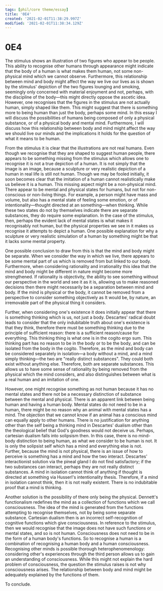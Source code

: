 ```yaml
---
tags: [phil/core theme/essay]
title: '0E4'
created: '2021-02-01T11:38:29.997Z'
modified: '2021-02-01T11:38:34.129Z'
---
```


# 0E4

The stimulus shows an illustration of two figures who appear to be people. This ability to recognise other humans through appearance might indicate that the body of a human is what makes them human, not some non-physical mind which we cannot observe. Furthermore, this relationship between mind and body might affect the way we live our lives as is shown by the stimulus' depiction of the two figures lounging and smoking, seemingly only concerned with material enjoyment and not, perhaps, with the discipline of the body—this might directly oppose the ascetic idea. However, one recognises that the figures in the stimulus are not actually human, simply shaped like them. This might suggest that there is something more to being human than just the body, perhaps some mind. In this essay I will discuss the possibilities of humans being composed of only a physical substance, or of a physical body and mental mind. Furthermore, I will discuss how this relationship between body and mind might affect the way we should live our minds and the implications it holds for the question of what it means to be human. 

 

From the stimulus it is clear that the illustrations are not real humans. Even though we recognise that they are shaped to suggest human people, there appears to be something missing from the stimulus which allows one to recognise it is not a true depiction of a human. It is not simply that the image is an image, because a sculpture or very realistic depiction of a human in real life is still not human. Though we may be fooled initially, it soon becomes clear that the imitation of a human cannot realistically make us believe it is a human. This missing aspect might be a non-physical mind. There appear to be mental and physical states for humans, but not for non-conscious or non-living things. For example, a person might have mass and volume, but also has a mental state of feeling some emotion, or of intentionality—thought directed at an something—when thinking. While these two states do not by themselves indicate there are separate substances, they do require some explanation. In the case of the stimulus, then, perhaps the evident lack of mental states is what makes it recognisably not human, but the physical properties we see in it makes us recognise it attempts to depict a human. One possible explanation for why a sculpture or very realistic simulation of a human by something might be that it lacks some mental property. 

 

One possible conclusion to draw from this is that the mind and body might be separate. When we consider the way in which we live, there appears to be some mental part of us which is removed from but linked to our body. Furthermore, when considering rationality and irrationality this idea that the mind and body might be different in nature might become more strengthened. If rationality is objectivity, the ability to see something without our perspective in the world and see it as it is, allowing us to make reasoned decisions then there might necessarily be a separation between mind and body. If the mind is physical or the body, it cannot be removed from a perspective to consider something objectively as It would be, by nature, an irremovable part of the physical thing it considers. 

 

Further, when considering one's existence it does initially appear that there is something thinking which is us, not just a body. Descartes' radical doubt leads to consider that the only indubitable truth about one's existence is that they think, therefore there must be something thinking due to the principle of sufficient reason: there is a sufficient reason/cause for everything. This thinking thing is what one is in the cogito ergo sum. This thinking part has no reason to be in the body or to be the body, and can be isolated from the body in the cogito. Therefore, as the mind and body can be considered separately in isolation—a body without a mind, and a mind simply thinking—the two are "really distinct substances". They could both exist without anything else. Therefore, both are separate substances. This allows us to have some sense of rationality by being removed from the physical which the mind considers, and also distinguishes between what is a real human and an imitation of one. 

 

However, one might recognise something as not human because it has no mental states and there not be a necessary distinction of substance between the mental and physical. There is an apparent link between being human and having a human body. Mental states do not need to be in a human, there might be no reason why an animal with mental states has a mind. The objection that we cannot know if an animal has a conscious mind can equally apply to other humans. There is no justification for anything other than the self being a thinking mind in Descartes' dualism other than the theological belief that God's goodness would not deceive us. Perhaps, cartesian dualism falls into solipsism then. In this case, there is no mind-body distinction to being human, as what we consider to be human is not. It is only the solipsist self which has a mind and everything else is not. Further, because the mind is not physical, there is an issue of how to perceive is something has a mind and how the two interact. Descartes' interactionist solution via the pineal gland I do not find satisfactory; if the two substances can interact, perhaps they are not really distinct substances. A mind in isolation cannot think of anything if thought is directed at something via Husserl's intentionality thesis. Therefore, if a mind in isolation cannot think, then it is not really existent. There is no indubitable proof that a mind is thinking. 

 

Another solution is the possibility of there only being the physical. Dennett's functionalism redefines the mind as a collection of functions which we call consciousness. The idea of the mind is generated from the functions attempting to recognise themselves, not by being some separate substance. Cartesian dualism then is an incorrect self-recognition of cognitive functions which give consciousness. In reference to the stimulus, then we would recognise that the image does not have such functions or mental states, and so is not human. Consciousness does not need to be in the form of a human body's functions. So to recognise a human is a combination of recognising a human body and a human consciousness. Recognising other minds is possible thorough heterophenomenology: considering other's experiences through the third person allows us to gain an understanding of consciousness. While this might not explain the hard problem of consciousness, the question the stimulus raises is not why consciousness arises. The relationship between body and mind might be adequately explained by the functions of them. 

 

To conclude. 

 

 

